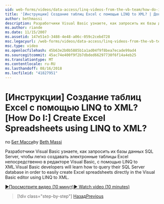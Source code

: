 ```yaml
---
uid: web-forms/videos/data-access/linq-videos-from-the-vb-team/how-do-i-create-excel-spreadsheets-using-linq-to-xml
title: '[Инструкции] Создание таблиц Excel с помощью LINQ to XML? | Документы Майкрософт'
author: bethmassi
description: Разработчики Visual Basic узнаете, как запросить их базы данных SQL Server, чтобы легко создавать электронные таблицы Excel непосредственно в редакторе Visual Basic нам...
ms.author: riande
ms.date: 11/15/2007
ms.assetid: 147e51e3-3488-4e48-a06c-059c2cebd728
msc.legacyurl: /web-forms/videos/data-access/linq-videos-from-the-vb-team/how-do-i-create-excel-spreadsheets-using-linq-to-xml
msc.type: video
ms.openlocfilehash: 45b63e2b0b5885b1a1ad04f9f8bea7ecade99ad4
ms.sourcegitcommit: 45ac74e400f9f2b7dbded66297730f6f14a4eb25
ms.translationtype: MT
ms.contentlocale: ru-RU
ms.lasthandoff: 08/16/2018
ms.locfileid: "41827951"
---
```

<a name="how-do-i-create-excel-spreadsheets-using-linq-to-xml"></a><span data-ttu-id="a8f72-104">[Инструкции] Создание таблиц Excel с помощью LINQ to XML?</span><span class="sxs-lookup"><span data-stu-id="a8f72-104">[How Do I:] Create Excel Spreadsheets using LINQ to XML?</span></span>
====================
<span data-ttu-id="a8f72-105">по [Бет Масси](https://github.com/bethmassi)</span><span class="sxs-lookup"><span data-stu-id="a8f72-105">by [Beth Massi](https://github.com/bethmassi)</span></span>

<span data-ttu-id="a8f72-106">Разработчики Visual Basic узнаете, как запросить их базы данных SQL Server, чтобы легко создавать электронные таблицы Excel непосредственно в редакторе Visual Basic, с помощью LINQ to XML.</span><span class="sxs-lookup"><span data-stu-id="a8f72-106">Visual Basic developers will learn how to query their SQL Server database in order to easily create Excel spreadsheets directly in the Visual Basic editor using LINQ to XML.</span></span>

[<span data-ttu-id="a8f72-107">&#9654;Просмотрите видео (10 минут)</span><span class="sxs-lookup"><span data-stu-id="a8f72-107">&#9654; Watch video (10 minutes)</span></span>](https://channel9.msdn.com/Blogs/ASP-NET-Site-Videos/how-do-i-create-excel-spreadsheets-using-linq-to-xml)

> [!div class="step-by-step"]
> [<span data-ttu-id="a8f72-108">Назад</span><span class="sxs-lookup"><span data-stu-id="a8f72-108">Previous</span></span>](how-do-i-create-xml-documents-from-sql-data.md)
